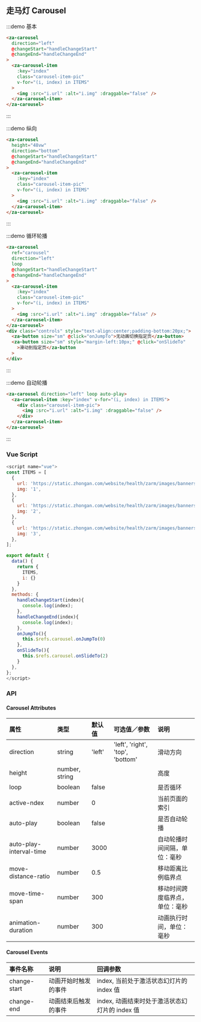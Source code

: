 ## 走马灯 Carousel

:::demo 基本

```html
<za-carousel
  direction="left"
  @changeStart="handleChangeStart"
  @changeEnd="handleChangeEnd"
>
  <za-carousel-item
    :key="index"
    class="carousel-item-pic"
    v-for="(i, index) in ITEMS"
  >
    <img :src="i.url" :alt="i.img" :draggable="false" />
  </za-carousel-item>
</za-carousel>
```

:::

:::demo 纵向

```html
<za-carousel
  height="48vw"
  direction="bottom"
  @changeStart="handleChangeStart"
  @changeEnd="handleChangeEnd"
>
  <za-carousel-item
    :key="index"
    class="carousel-item-pic"
    v-for="(i, index) in ITEMS"
  >
    <img :src="i.url" :alt="i.img" :draggable="false" />
  </za-carousel-item>
</za-carousel>
```

:::

:::demo 循环轮播

```html
<za-carousel
  ref="carousel"
  direction="left"
  loop
  @changeStart="handleChangeStart"
  @changeEnd="handleChangeEnd"
>
  <za-carousel-item
    :key="index"
    class="carousel-item-pic"
    v-for="(i, index) in ITEMS"
  >
    <img :src="i.url" :alt="i.img" :draggable="false" />
  </za-carousel-item>
</za-carousel>
<div class="controls" style="text-align:center;padding-bottom:20px;">
  <za-button size="sm" @click="onJumpTo">无动画切换指定页</za-button>
  <za-button size="sm" style="margin-left:10px;" @click="onSlideTo"
    >滑动到指定页</za-button
  >
</div>
```

:::

:::demo 自动轮播

```html
<za-carousel direction="left" loop auto-play>
  <za-carousel-item :key="index" v-for="(i, index) in ITEMS">
    <div class="carousel-item-pic">
      <img :src="i.url" :alt="i.img" :draggable="false" />
    </div>
  </za-carousel-item>
</za-carousel>
```

:::

### Vue Script

```javascript
<script name="vue">
const ITEMS = [
  {
    url: 'https://static.zhongan.com/website/health/zarm/images/banners/1.png',
    img: '1',
  },
  {
    url: 'https://static.zhongan.com/website/health/zarm/images/banners/2.png',
    img: '2',
  },
  {
    url: 'https://static.zhongan.com/website/health/zarm/images/banners/3.png',
    img: '3',
  },
];

export default {
  data() {
    return {
      ITEMS,
      i: {}
    }
  },
  methods: {
    handleChangeStart(index){
      console.log(index);
    },
    handleChangeEnd(index){
      console.log(index);
    },
    onJumpTo(){
      this.$refs.carousel.onJumpTo(0)
    },
    onSlideTo(){
      this.$refs.carousel.onSlideTo(2)
    }
  },
};
</script>
```

### API

#### Carousel Attributes

| 属性                    | 类型           | 默认值 | 可选值／参数                     | 说明                           |
| :---------------------- | :------------- | :----- | :------------------------------- | :----------------------------- |
| direction               | string         | 'left' | 'left', 'right', 'top', 'bottom' | 滑动方向                       |
| height                  | number, string |        |                                  | 高度                           |
| loop                    | boolean        | false  |                                  | 是否循环                       |
| active-ndex             | number         | 0      |                                  | 当前页面的索引                 |
| auto-play               | boolean        | false  |                                  | 是否自动轮播                   |
| auto-play-interval-time | number         | 3000   |                                  | 自动轮播时间间隔，单位：毫秒   |
| move-distance-ratio     | number         | 0.5    |                                  | 移动距离比例临界点             |
| move-time-span          | number         | 300    |                                  | 移动时间跨度临界点，单位：毫秒 |
| animation-duration      | number         | 300    |                                  | 动画执行时间，单位：毫秒       |

#### Carousel Events

| 事件名称     | 说明                 | 回调参数                                       |
| :----------- | :------------------- | :--------------------------------------------- |
| change-start | 动画开始时触发的事件 | index, 当前处于激活状态幻灯片的 index 值       |
| change-end   | 动画结束后触发的事件 | index, 动画结束时处于激活状态幻灯片的 index 值 |
